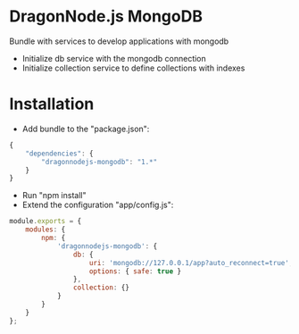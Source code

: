 # DragonNode.js MongoDB
Bundle with services to develop applications with mongodb
- Initialize db service with the mongodb connection
- Initialize collection service to define collections with indexes

# Installation
- Add bundle to the "package.json":
```javascript
{
    "dependencies": {
        "dragonnodejs-mongodb": "1.*"
    }
}
```
- Run "npm install"
- Extend the configuration "app/config.js":
```javascript
module.exports = {
    modules: {
        npm: {
            'dragonnodejs-mongodb': {
                db: {
                    uri: 'mongodb://127.0.0.1/app?auto_reconnect=true',
                    options: { safe: true }
                },
                collection: {}
            }
        }
    }
};
```
